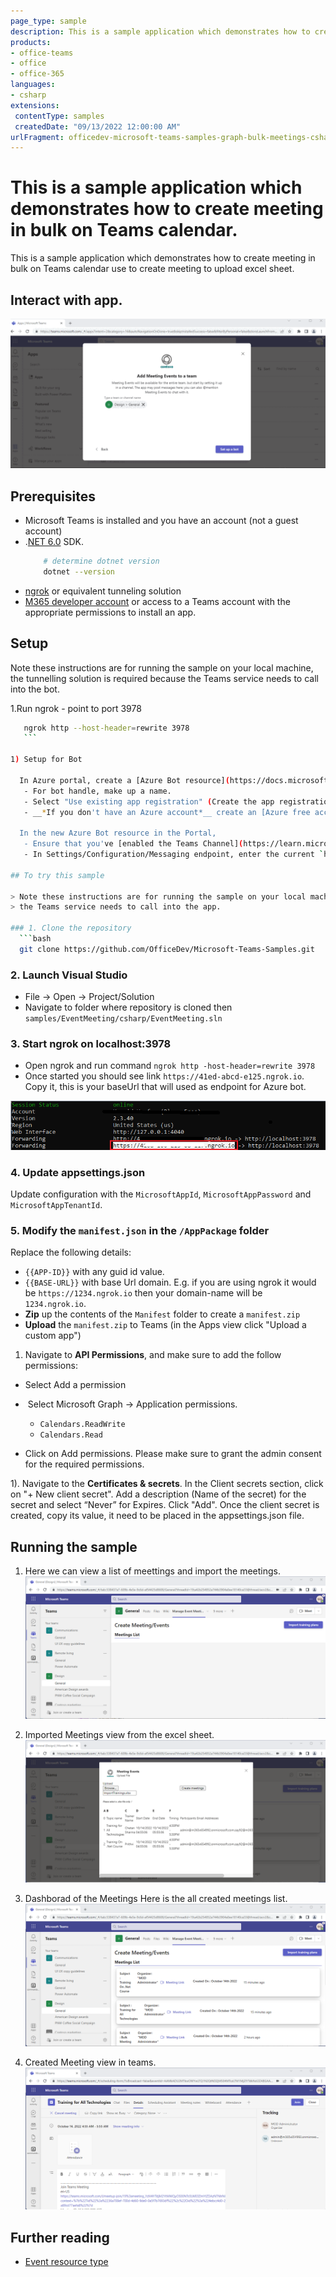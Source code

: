 ```yaml
---
page_type: sample
description: This is a sample application which demonstrates how to create meeting in bulk on Teams calendar.
products:
- office-teams
- office
- office-365
languages:
- csharp
extensions:
 contentType: samples
 createdDate: "09/13/2022 12:00:00 AM"
urlFragment: officedev-microsoft-teams-samples-graph-bulk-meetings-csharp
---
```


# This is a sample application which demonstrates how to create meeting in bulk on Teams calendar.

This is a sample application which demonstrates how to create meeting in bulk on Teams calendar use to create meeting to upload excel sheet.

## Interact with app.

![Meeting Event](EventMeeting/Images/MeetingEvent.gif)


## Prerequisites

- Microsoft Teams is installed and you have an account (not a guest account)
-  .[NET 6.0](https://dotnet.microsoft.com/en-us/download) SDK.
    ```bash
        # determine dotnet version
        dotnet --version
    ```
-  [ngrok](https://ngrok.com/) or equivalent tunneling solution
-  [M365 developer account](https://docs.microsoft.com/en-us/microsoftteams/platform/concepts/build-and-test/prepare-your-o365-tenant) or access to a Teams account with the appropriate permissions to install an app.

## Setup

Note these instructions are for running the sample on your local machine, the tunnelling solution is required because the Teams service needs to call into the bot.

1.Run ngrok - point to port 3978

 ```bash
    ngrok http --host-header=rewrite 3978
    ```

1) Setup for Bot

   In Azure portal, create a [Azure Bot resource](https://docs.microsoft.com/en-us/azure/bot-service/bot-service-quickstart-registration).
    - For bot handle, make up a name.
    - Select "Use existing app registration" (Create the app registration in Azure Active Directory beforehand.)
    - __*If you don't have an Azure account*__ create an [Azure free account here](https://azure.microsoft.com/en-us/free/)
    
   In the new Azure Bot resource in the Portal, 
    - Ensure that you've [enabled the Teams Channel](https://learn.microsoft.com/en-us/azure/bot-service/channel-connect-teams?view=azure-bot-service-4.0)
    - In Settings/Configuration/Messaging endpoint, enter the current `https` URL you were given by running ngrok. Append with the path `/api/messages`

## To try this sample

> Note these instructions are for running the sample on your local machine, the tunnelling solution is required because
> the Teams service needs to call into the app.

### 1. Clone the repository
   ```bash
   git clone https://github.com/OfficeDev/Microsoft-Teams-Samples.git
   ```

### 2. Launch Visual Studio
   - File -> Open -> Project/Solution
   - Navigate to folder where repository is cloned then `samples/EventMeeting/csharp/EventMeeting.sln`
    
### 3. Start ngrok on localhost:3978
- Open ngrok and run command `ngrok http -host-header=rewrite 3978` 
- Once started you should see link  `https://41ed-abcd-e125.ngrok.io`. Copy it, this is your baseUrl that will used as endpoint for Azure bot.


![Ngrok](EventMeeting/Images/NgrokScreenshot.png)

### 4. Update appsettings.json
Update configuration with the ```MicrosoftAppId```,  ```MicrosoftAppPassword``` and ```MicrosoftAppTenantId```.

### 5. Modify the `manifest.json` in the `/AppPackage` folder 
Replace the following details:
- `{{APP-ID}}` with any guid id value.
- `{{BASE-URL}}` with base Url domain. E.g. if you are using ngrok it would be `https://1234.ngrok.io` then your domain-name will be `1234.ngrok.io`.
- **Zip** up the contents of the `Manifest` folder to create a `manifest.zip`
- **Upload** the `manifest.zip` to Teams (in the Apps view click "Upload a custom app")

1) Navigate to **API Permissions**, and make sure to add the follow permissions:
-   Select Add a permission
-   Select Microsoft Graph -> Application permissions.
   - `Calendars.ReadWrite`
   - `Calendars.Read`

-   Click on Add permissions. Please make sure to grant the admin consent for the required permissions.

1).  Navigate to the **Certificates & secrets**. In the Client secrets section, click on "+ New client secret". Add a description (Name of the secret) for the secret and select “Never” for Expires. Click "Add". Once the client secret is created, copy its value, it need to be placed in the appsettings.json file.

## Running the sample

1. Here we can view a list of meettings and import the meetings.
  ![Meeting Event](EventMeeting/Images/Dashboardwithoutlist.png)

2. Imported Meetings view from the excel sheet.
  ![Meeting Event](EventMeeting/Images/UploadExcelSheet.png)

3. Dashborad of the Meetings Here is the all created meetings list.
   ![Meeting Event](EventMeeting/Images/Dashboard.png)

4. Created Meeting view in teams.
   ![Meeting Event](EventMeeting/Images/createdmeeting.png)

## Further reading
- [Event resource type](https://docs.microsoft.com/en-us/graph/api/resources/event?view=graph-rest-1.0)